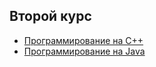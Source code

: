 ## Второй курс
- [Программирование на C++]([ссылка_на_материалы](https://github.com/thenemezz/NSU_Education/tree/main/cpp_labs))
- [Программирование на Java]([ссылка_на_материалы](https://github.com/thenemezz/NSU_Education/tree/main/java_labs))
